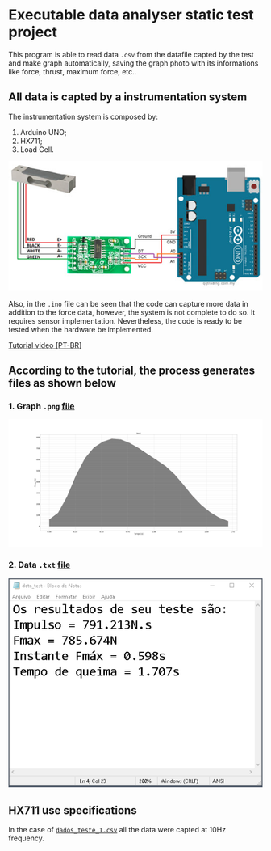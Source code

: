 # Executable data analyser static test project
This program is able to read data `.csv` from the datafile capted by the test and make graph automatically, saving the graph photo with its informations like force, thrust, maximum force, etc..

## All data is capted by a instrumentation system

The instrumentation system is composed by:

1. Arduino UNO; 
2. HX711;
3. Load Cell. 

![](./schematic.jpg)

Also, in the `.ino` file can be seen that the code can capture more data in addition to the force data, however, the system is not complete to do so. It requires sensor implementation. Nevertheless, the code is ready to be tested when the hardware be implemented.


[Tutorial video [PT-BR]](https://www.youtube.com/watch?v=GXkCo5zUSEQ&t=8s&ab_channel=RenanLarrieu)

## According to the tutorial, the process generates files as shown below

### 1. Graph `.png` [file](Plot_test1.png)

![](./Plot_test1.png)

### 2. Data `.txt` [file](data_test.txt)

![](./print_data_txt.png)

## HX711 use specifications

In the case of [`dados_teste_1.csv`](dados_teste_1.csv) all the data were capted at 10Hz frequency.
